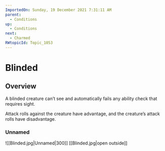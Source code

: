 ```yaml
---
ImportedOn: Sunday, 19 December 2021 7:31:11 AM
parent:
  - Conditions
up:
  - Conditions
next:
  - Charmed
RWtopicId: Topic_1053
---
```

# Blinded
## Overview
A blinded creature can’t see and automatically fails any ability check that requires sight.

Attack rolls against the creature have advantage, and the creature’s attack rolls have disadvantage.

### Unnamed
![[Blinded.jpg|Unnamed|300]]
[[Blinded.jpg|open outside]]